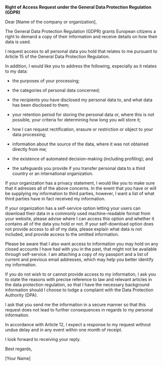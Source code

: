 **Right of Access Request under the General Data Protection Regulation (GDPR)**

Dear [Name of the company or organization],

The General Data Protection Regulation (GDPR) grants European citizens a right to demand a copy of their information and receive details on how their data is used.

I request access to all personal data you hold that relates to me pursuant to Article 15 of the General Data Protection Regulation.

In addition, I would like you to address the following, especially as it relates to my data:

- the purposes of your processing;

- the categories of personal data concerned;

- the recipients you have disclosed my personal data to, and what data has been disclosed to them;

- your retention period for storing the personal data or, where this is not possible, your criteria for determining how long you will store it;

- how I can request rectification, erasure or restriction or object to your data processing;

- information about the source of the data, where it was not obtained directly from me;

- the existence of automated decision-making (including profiling); and

- the safeguards you provide if you transfer personal data to a third country or an international organization.

If your organization has a privacy statement, I would like you to make sure that it adresses all of the above concerns. In the event that you have or will be supplying my information to third parties, however, I want a list of what third parties have in fact received my information.

If your organization has a self-service option letting your users can download their data in a commonly used machine-readable format from your website, please advise where I can access this option and whether it contains all of the data you hold or not. If your self-download option does not provide access to all of my data, please explain what data is not included, and provide access to the omitted information.

Please be aware that I also want access to information you may hold on any closed accounts I have had with you in the past, that might not be available through self-service. I am attaching a copy of my passport and a list of current and previous email addresses, which may help you better identify my information.

If you do not wish to or cannot provide access to my information, I ask you to state the reasons with precise reference to law and relevant articles in the data protection regulation, so that I have the necessary background information should I choose to lodge a complaint with the Data Protection Authority (DPA).

I ask that you send me the information in a secure manner so that this request does not lead to further consequences in regards to my personal information.

In accordance with Article 12, I expect a response to my request without undue delay and in any event within one month of receipt.

I look forward to receiving your reply.

Best regards,

[Your Name]

